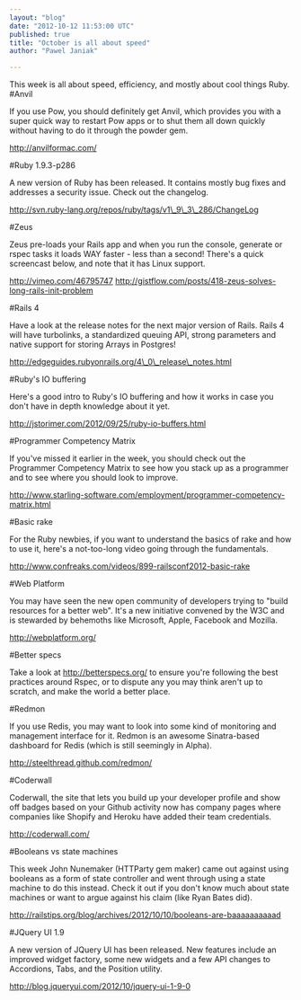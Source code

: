 ```yaml
---
layout: "blog"
date: "2012-10-12 11:53:00 UTC"
published: true
title: "October is all about speed"
author: "Pawel Janiak"

---
```


This week is all about speed, efficiency, and mostly about cool things Ruby. #Anvil

If you use Pow, you should definitely get Anvil, which provides you with a super quick way to restart Pow apps or to shut them all down quickly without having to do it through the powder gem.

http://anvilformac.com/

#Ruby 1.9.3-p286

A new version of Ruby has been released. It contains mostly bug fixes and addresses a security issue. Check out the changelog.

http://svn.ruby-lang.org/repos/ruby/tags/v1\_9\_3\_286/ChangeLog

#Zeus

Zeus pre-loads your Rails app and when you run the console, generate or rspec tasks it loads WAY faster - less than a second! There's a quick screencast below, and note that it has Linux support.

http://vimeo.com/46795747 http://gistflow.com/posts/418-zeus-solves-long-rails-init-problem

#Rails 4

Have a look at the release notes for the next major version of Rails. Rails 4 will have turbolinks, a standardized queuing API, strong parameters and native support for storing Arrays in Postgres!

http://edgeguides.rubyonrails.org/4\_0\_release\_notes.html

#Ruby's IO buffering

Here's a good intro to Ruby's IO buffering and how it works in case you don't have in depth knowledge about it yet.

http://jstorimer.com/2012/09/25/ruby-io-buffers.html

#Programmer Competency Matrix

If you've missed it earlier in the week, you should check out the Programmer Competency Matrix to see how you stack up as a programmer and to see where you should look to improve.

http://www.starling-software.com/employment/programmer-competency-matrix.html

#Basic rake

For the Ruby newbies, if you want to understand the basics of rake and how to use it, here's a not-too-long video going through the fundamentals.

http://www.confreaks.com/videos/899-railsconf2012-basic-rake

#Web Platform

You may have seen the new open community of developers trying to "build resources for a better web". It's a new initiative convened by the W3C and is stewarded by behemoths like Microsoft, Apple, Facebook and Mozilla.

http://webplatform.org/

#Better specs

Take a look at http://betterspecs.org/ to ensure you're following the best practices around Rspec, or to dispute any you may think aren't up to scratch, and make the world a better place.

#Redmon

If you use Redis, you may want to look into some kind of monitoring and management interface for it. Redmon is an awesome Sinatra-based dashboard for Redis (which is still seemingly in Alpha).

http://steelthread.github.com/redmon/

#Coderwall

Coderwall, the site that lets you build up your developer profile and show off badges based on your Github activity now has company pages where companies like Shopify and Heroku have added their team credentials.

http://coderwall.com/

#Booleans vs state machines

This week John Nunemaker (HTTParty gem maker) came out against using booleans as a form of state controller and went through using a state machine to do this instead. Check it out if you don't know much about state machines or want to argue against his claim (like Ryan Bates did).

http://railstips.org/blog/archives/2012/10/10/booleans-are-baaaaaaaaaad

#JQuery UI 1.9

A new version of JQuery UI has been released. New features include an improved widget factory, some new widgets and a few API changes to Accordions, Tabs, and the Position utility.

http://blog.jqueryui.com/2012/10/jquery-ui-1-9-0


